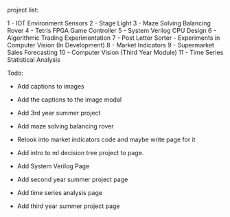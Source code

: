 project list:

1 - IOT Environment Sensors
2 - Stage Light
3 - Maze Solving Balancing Rover
4 - Tetris FPGA Game Controller
5 - System Verilog CPU Design
6 - Algorithmic Trading Experimentation
7 - Post Letter Sorter - Experiments in Computer Vision (In Development)
8 - Market Indicators
9 - Supermarket Sales Forecasting
10 - Computer Vision (Third Year Module)
11 - Time Series Statistical Analysis


Todo:

+ Add captions to images
+ Add the captions to the image modal
+ Add 3rd year summer project
+ Add maze solving balancing rover
+ Relook into market indicators code and maybe write page for it

+ Add intro to ml decision tree project to page.
+ Add System Verilog Page
+ Add second year summer project page
+ Add time series analysis page
+ Add third year summer project page